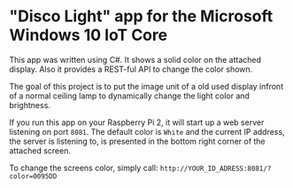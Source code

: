 # "Disco Light" app for the Microsoft Windows 10 IoT Core

This app was written using C#. It shows a solid color on the attached display. Also it provides a REST-ful API to change the color shown.

The goal of this project is to put the image unit of a old used display infront of a normal ceiling lamp to dynamically change the light color and brightness.

If you run this app on your Raspberry Pi 2, it will start up a web server listening on port `8081`. The default color is `White` and the current IP address, the server is listening to, is presented in the bottom right corner of the attached screen.

To change the screens color, simply call:
`http://YOUR_ID_ADRESS:8081/?color=0095DD`
